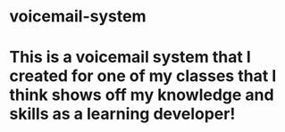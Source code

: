 # voicemail-system
# This is a voicemail system that I created for one of my classes that I think shows off my knowledge and skills as a learning developer!
